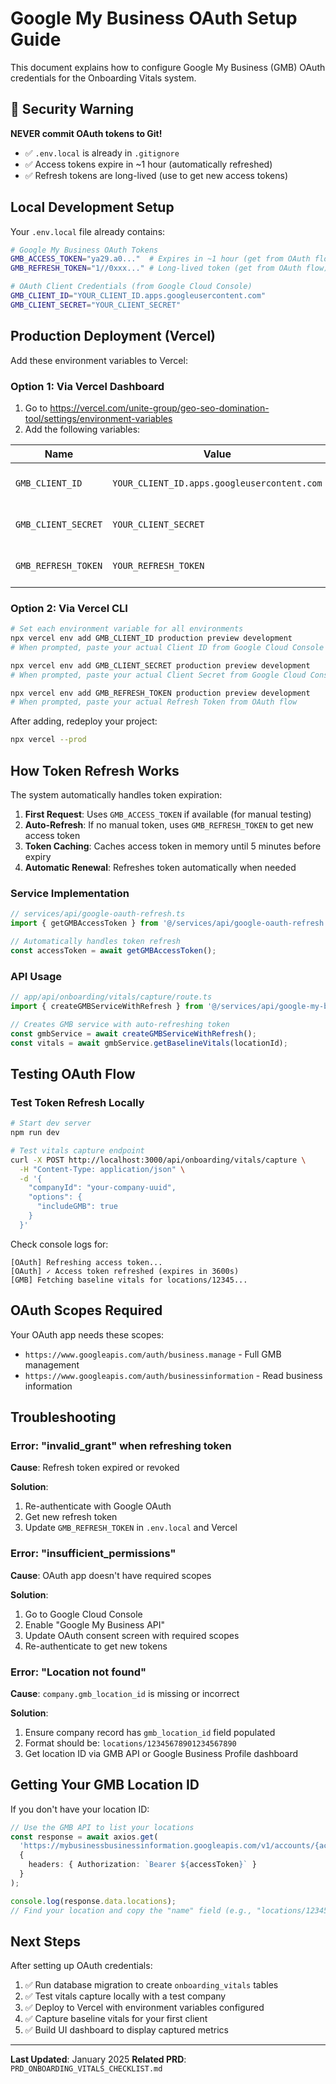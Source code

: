# Google My Business OAuth Setup Guide

This document explains how to configure Google My Business (GMB) OAuth credentials for the Onboarding Vitals system.

## 🔐 Security Warning

**NEVER commit OAuth tokens to Git!**

- ✅ `.env.local` is already in `.gitignore`
- ✅ Access tokens expire in ~1 hour (automatically refreshed)
- ✅ Refresh tokens are long-lived (use to get new access tokens)

## Local Development Setup

Your `.env.local` file already contains:

```bash
# Google My Business OAuth Tokens
GMB_ACCESS_TOKEN="ya29.a0..."  # Expires in ~1 hour (get from OAuth flow)
GMB_REFRESH_TOKEN="1//0xxx..." # Long-lived token (get from OAuth flow)

# OAuth Client Credentials (from Google Cloud Console)
GMB_CLIENT_ID="YOUR_CLIENT_ID.apps.googleusercontent.com"
GMB_CLIENT_SECRET="YOUR_CLIENT_SECRET"
```

## Production Deployment (Vercel)

Add these environment variables to Vercel:

### Option 1: Via Vercel Dashboard

1. Go to https://vercel.com/unite-group/geo-seo-domination-tool/settings/environment-variables
2. Add the following variables:

| Name | Value | Environments |
|------|-------|--------------|
| `GMB_CLIENT_ID` | `YOUR_CLIENT_ID.apps.googleusercontent.com` | Production, Preview, Development |
| `GMB_CLIENT_SECRET` | `YOUR_CLIENT_SECRET` | Production, Preview, Development |
| `GMB_REFRESH_TOKEN` | `YOUR_REFRESH_TOKEN` | Production, Preview, Development |

### Option 2: Via Vercel CLI

```bash
# Set each environment variable for all environments
npx vercel env add GMB_CLIENT_ID production preview development
# When prompted, paste your actual Client ID from Google Cloud Console

npx vercel env add GMB_CLIENT_SECRET production preview development
# When prompted, paste your actual Client Secret from Google Cloud Console

npx vercel env add GMB_REFRESH_TOKEN production preview development
# When prompted, paste your actual Refresh Token from OAuth flow
```

After adding, redeploy your project:

```bash
npx vercel --prod
```

## How Token Refresh Works

The system automatically handles token expiration:

1. **First Request**: Uses `GMB_ACCESS_TOKEN` if available (for manual testing)
2. **Auto-Refresh**: If no manual token, uses `GMB_REFRESH_TOKEN` to get new access token
3. **Token Caching**: Caches access token in memory until 5 minutes before expiry
4. **Automatic Renewal**: Refreshes token automatically when needed

### Service Implementation

```typescript
// services/api/google-oauth-refresh.ts
import { getGMBAccessToken } from '@/services/api/google-oauth-refresh';

// Automatically handles token refresh
const accessToken = await getGMBAccessToken();
```

### API Usage

```typescript
// app/api/onboarding/vitals/capture/route.ts
import { createGMBServiceWithRefresh } from '@/services/api/google-my-business';

// Creates GMB service with auto-refreshing token
const gmbService = await createGMBServiceWithRefresh();
const vitals = await gmbService.getBaselineVitals(locationId);
```

## Testing OAuth Flow

### Test Token Refresh Locally

```bash
# Start dev server
npm run dev

# Test vitals capture endpoint
curl -X POST http://localhost:3000/api/onboarding/vitals/capture \
  -H "Content-Type: application/json" \
  -d '{
    "companyId": "your-company-uuid",
    "options": {
      "includeGMB": true
    }
  }'
```

Check console logs for:
```
[OAuth] Refreshing access token...
[OAuth] ✓ Access token refreshed (expires in 3600s)
[GMB] Fetching baseline vitals for locations/12345...
```

## OAuth Scopes Required

Your OAuth app needs these scopes:
- `https://www.googleapis.com/auth/business.manage` - Full GMB management
- `https://www.googleapis.com/auth/businessinformation` - Read business information

## Troubleshooting

### Error: "invalid_grant" when refreshing token

**Cause**: Refresh token expired or revoked

**Solution**:
1. Re-authenticate with Google OAuth
2. Get new refresh token
3. Update `GMB_REFRESH_TOKEN` in `.env.local` and Vercel

### Error: "insufficient_permissions"

**Cause**: OAuth app doesn't have required scopes

**Solution**:
1. Go to Google Cloud Console
2. Enable "Google My Business API"
3. Update OAuth consent screen with required scopes
4. Re-authenticate to get new tokens

### Error: "Location not found"

**Cause**: `company.gmb_location_id` is missing or incorrect

**Solution**:
1. Ensure company record has `gmb_location_id` field populated
2. Format should be: `locations/12345678901234567890`
3. Get location ID via GMB API or Google Business Profile dashboard

## Getting Your GMB Location ID

If you don't have your location ID:

```typescript
// Use the GMB API to list your locations
const response = await axios.get(
  'https://mybusinessbusinessinformation.googleapis.com/v1/accounts/{accountId}/locations',
  {
    headers: { Authorization: `Bearer ${accessToken}` }
  }
);

console.log(response.data.locations);
// Find your location and copy the "name" field (e.g., "locations/12345...")
```

## Next Steps

After setting up OAuth credentials:

1. ✅ Run database migration to create `onboarding_vitals` tables
2. ✅ Test vitals capture locally with a test company
3. ✅ Deploy to Vercel with environment variables configured
4. ✅ Capture baseline vitals for your first client
5. ✅ Build UI dashboard to display captured metrics

---

**Last Updated**: January 2025
**Related PRD**: `PRD_ONBOARDING_VITALS_CHECKLIST.md`
